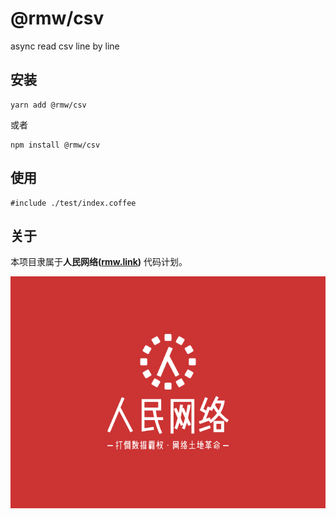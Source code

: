 # @rmw/csv

async read csv line by line

##  安装

```
yarn add @rmw/csv
```

或者

```
npm install @rmw/csv
```

## 使用

```
#include ./test/index.coffee
```

## 关于

本项目隶属于**人民网络([rmw.link](//rmw.link))** 代码计划。

![人民网络](https://raw.githubusercontent.com/rmw-link/logo/master/rmw.red.bg.svg)
